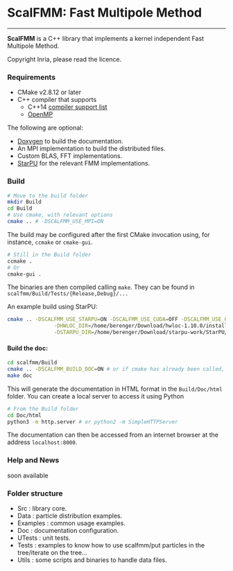 # ScalFMM: Fast Multipole Method

----


**ScalFMM** is a C++ library that implements a kernel independent Fast Multipole Method.


Copyright Inria, please read the licence.

### Requirements

  - CMake v2.8.12 or later
  - C++ compiler that supports
    - C++14 [compiler support list](http://en.cppreference.com/w/cpp/compiler_support)
    - [OpenMP](http://www.openmp.org/resources/openmp-compilers/)

The following are optional:

  - [Doxygen](http://www.stack.nl/~dimitri/doxygen/) to build the documentation.
  - An MPI implementation to build the distributed files.
  - Custom BLAS, FFT implementations.
  - [StarPU](http://starpu.gforge.inria.fr/) for the relevant FMM implementations.

### Build

``` bash
# Move to the build folder
mkdir Build
cd Build
# Use cmake, with relevant options
cmake .. # -DSCALFMM_USE_MPI=ON
```

The build may be configured after the first CMake invocation using, for instance, `ccmake` or `cmake-gui`.

```bash
# Still in the Build folder
ccmake .
# Or
cmake-gui .
```

The binaries are then compiled calling `make`. They can be found in `scalfmm/Build/Tests/{Release,Debug}/...`

An example build using StarPU:

```bash
cmake .. -DSCALFMM_USE_STARPU=ON -DSCALFMM_USE_CUDA=OFF -DSCALFMM_USE_OPENCL=OFF  \
               -DHWLOC_DIR=/home/berenger/Download/hwloc-1.10.0/install/      \
               -DSTARPU_DIR=/home/berenger/Download/starpu-work/StarPU/installwithfxt
```


#### Build the doc:

```bash
cd scalfmm/Build
cmake .. -DSCALFMM_BUILD_DOC=ON # or if cmake has already been called, ccmake .
make doc
```

This will generate the documentation in HTML format in the `Build/Doc/html` folder. You can create a local server to access it using Python

```bash
# From the Build folder
cd Doc/html
python3 -m http.server # or python2 -m SimpleHTTPServer
```

The documentation can then be accessed from an internet browser at the address `localhost:8000`.


### Help and News
soon available
<!---
You can subscribe to the scalfmm-public-users@lists.gforge.inria.fr mailing list (http://lists.gforge.inria.fr/cgi-bin/mailman/listinfo/scalfmm-public-users). The list is very low trafic (~ 2 mails per year), we will let you know of improvements and releases.

Contact the developers at : scalfmm-public-support@lists.gforge.inria.fr
-->
### Folder structure
  - Src : library core.
  - Data : particle distribution examples.
  - Examples : common usage examples.
  - Doc : documentation configuration.
  - UTests : unit tests.
  - Tests : examples to know how to use scalfmm/put particles in the tree/iterate on the tree...
  - Utils : some scripts and binaries to handle data files.

